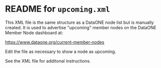 # README for `upcoming.xml`

This XML file is the same structure as a DataONE node list but is
manually created. It is used to advertise "upcoming" member nodes
on the DataONE Member Node dashboard at:

   https://www.dataone.org/current-member-nodes

Edit the file as necessary to show a node as upcoming.

See the XML file for additonal instructions.

